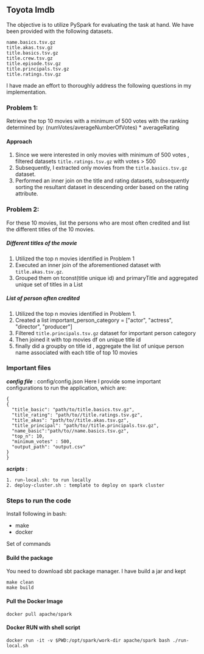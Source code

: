 ## Toyota Imdb 

The objective is to utilize PySpark for evaluating the task at hand. 
We have been provided with the following datasets.

```
name.basics.tsv.gz
title.akas.tsv.gz
title.basics.tsv.gz
title.crew.tsv.gz
title.episode.tsv.gz
title.principals.tsv.gz
title.ratings.tsv.gz
```
I have made an effort to thoroughly address the following questions in my implementation.

### Problem 1:

Retrieve the top 10 movies with a minimum of 500 votes with the ranking determined by:
(numVotes/averageNumberOfVotes) * averageRating

#### Approach
1. Since we were interested in only movies with minimum of 500 votes , filtered datasets `title.ratings.tsv.gz` with votes > 500
2. Subsequently, I extracted only movies from the `title.basics.tsv.gz` dataset.
3. Performed an inner join on the title and rating datasets, subsequently sorting the resultant dataset in descending order based on the rating attribute.

### Problem 2:

For these 10 movies, list the persons who are most often credited and list the
different titles of the 10 movies.

##### Different titles of the movie
1. Utilized the top n movies identified in Problem 1
2. Executed an inner join of the aforementioned dataset with `title.akas.tsv.gz`.
3. Grouped them on tconst(title unique id) and primaryTitle and aggregated unique set of titles in a List 

##### List of person often credited
1. Utilized the top n movies identified in Problem 1.
2. Created a list important_person_category = ["actor", "actress", "director", "producer"]
3. Filtered `title.principals.tsv.gz` dataset for important person category 
4. Then joined it with top movies df on unique title id
5. finally did a groupby on title id , aggregate the list of unique person name associated with each title of top 10 movies 

###  Important files
 ***config file*** :  config/config.json 
Here I provide some important configurations to run the application, which are:
```$xslt
{
{
  "title_basic": "path/to/title.basics.tsv.gz",
  "title_rating": "path/to//title.ratings.tsv.gz",
  "title_akas": "path/to//title.akas.tsv.gz",
  "title_principal": "path/to//title.principals.tsv.gz",
  "name_basic":"path/to//name.basics.tsv.gz",
  "top_n": 10,
  "minimum_votes" : 500,
  "output_path": "output.csv"
}
}
``` 

***scripts*** : 

    1. run-local.sh: to run locally
    2. deploy-cluster.sh : template to deploy on spark cluster 

### Steps to run the code 

Install following in bash:
* make
* docker

Set of commands 

#### Build the package

You need to download sbt package manager. I have build a jar and kept
```$xslt
make clean
make build
```

#### Pull the Docker Image
```
docker pull apache/spark 
```

#### Docker RUN with shell script 
```
docker run -it -v $PWD:/opt/spark/work-dir apache/spark bash ./run-local.sh
```
